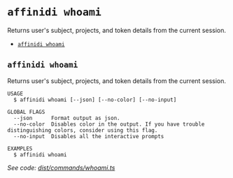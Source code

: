 `affinidi whoami`
=================

Returns user's subject, projects, and token details from the current session.

* [`affinidi whoami`](#affinidi-whoami)

## `affinidi whoami`

Returns user's subject, projects, and token details from the current session.

```
USAGE
  $ affinidi whoami [--json] [--no-color] [--no-input]

GLOBAL FLAGS
  --json      Format output as json.
  --no-color  Disables color in the output. If you have trouble distinguishing colors, consider using this flag.
  --no-input  Disables all the interactive prompts

EXAMPLES
  $ affinidi whoami
```

_See code: [dist/commands/whoami.ts](https://github.com/affinidi/affinidi-cli/blob/v2.4.0/dist/commands/whoami.ts)_
